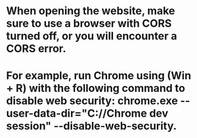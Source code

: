 # When opening the website, make sure to use a browser with CORS turned off, or you will encounter a CORS error. 
# For example, run Chrome using (Win + R) with the following command to disable web security: chrome.exe --user-data-dir="C://Chrome dev session" --disable-web-security.